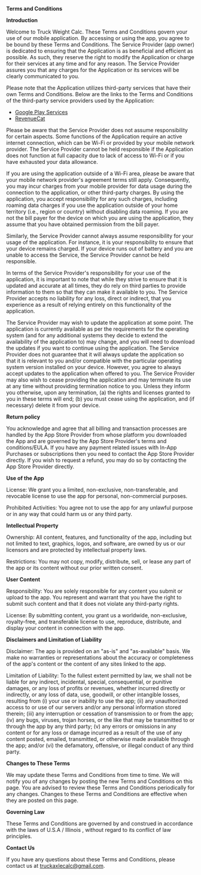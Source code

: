 **Terms and Conditions**

**Introduction**

Welcome to Truck Weight Calc. These Terms and Conditions govern your use of our mobile application. By accessing or using the app, you agree to be bound by these Terms and Conditions.
The Service Provider (app owner) is dedicated to ensuring that the Application is as beneficial and efficient as possible. As such, they reserve the right to modify the Application or charge for their services at any time and for any reason. The Service Provider assures you that any charges for the Application or its services will be clearly communicated to you.

Please note that the Application utilizes third-party services that have their own Terms and Conditions. Below are the links to the Terms and Conditions of the third-party service providers used by the Application:

*   [Google Play Services](https://policies.google.com/terms)
*   [RevenueCat](https://www.revenuecat.com/terms)

Please be aware that the Service Provider does not assume responsibility for certain aspects. Some functions of the Application require an active internet connection, which can be Wi-Fi or provided by your mobile network provider. The Service Provider cannot be held responsible if the Application does not function at full capacity due to lack of access to Wi-Fi or if you have exhausted your data allowance.

If you are using the application outside of a Wi-Fi area, please be aware that your mobile network provider's agreement terms still apply. Consequently, you may incur charges from your mobile provider for data usage during the connection to the application, or other third-party charges. By using the application, you accept responsibility for any such charges, including roaming data charges if you use the application outside of your home territory (i.e., region or country) without disabling data roaming. If you are not the bill payer for the device on which you are using the application, they assume that you have obtained permission from the bill payer.

Similarly, the Service Provider cannot always assume responsibility for your usage of the application. For instance, it is your responsibility to ensure that your device remains charged. If your device runs out of battery and you are unable to access the Service, the Service Provider cannot be held responsible.

In terms of the Service Provider's responsibility for your use of the application, it is important to note that while they strive to ensure that it is updated and accurate at all times, they do rely on third parties to provide information to them so that they can make it available to you. The Service Provider accepts no liability for any loss, direct or indirect, that you experience as a result of relying entirely on this functionality of the application.

The Service Provider may wish to update the application at some point. The application is currently available as per the requirements for the operating system (and for any additional systems they decide to extend the availability of the application to) may change, and you will need to download the updates if you want to continue using the application. The Service Provider does not guarantee that it will always update the application so that it is relevant to you and/or compatible with the particular operating system version installed on your device. However, you agree to always accept updates to the application when offered to you. The Service Provider may also wish to cease providing the application and may terminate its use at any time without providing termination notice to you. Unless they inform you otherwise, upon any termination, (a) the rights and licenses granted to you in these terms will end; (b) you must cease using the application, and (if necessary) delete it from your device.

**Return policy**

You acknowledge and agree that all billing and transaction processes are handled by the App Store Provider from whose platform you downloaded the App and are governed by the App Store Provider's terms and conditions/EULA. If you have any payment related issues with In-App Purchases or subscriptions then you need to contact the App Store Provider directly. 
If you wish to request a refund, you may do so by contacting the App Store Provider directly.

**Use of the App**

License: We grant you a limited, non-exclusive, non-transferable, and revocable license to use the app for personal, non-commercial purposes.

Prohibited Activities: You agree not to use the app for any unlawful purpose or in any way that could harm us or any third party.

**Intellectual Property**

Ownership: All content, features, and functionality of the app, including but not limited to text, graphics, logos, and software, are owned by us or our licensors and are protected by intellectual property laws.

Restrictions: You may not copy, modify, distribute, sell, or lease any part of the app or its content without our prior written consent.

**User Content**

Responsibility: You are solely responsible for any content you submit or upload to the app. You represent and warrant that you have the right to submit such content and that it does not violate any third-party rights.

License: By submitting content, you grant us a worldwide, non-exclusive, royalty-free, and transferable license to use, reproduce, distribute, and display your content in connection with the app.

**Disclaimers and Limitation of Liability**

Disclaimer: The app is provided on an "as-is" and "as-available" basis. We make no warranties or representations about the accuracy or completeness of the app's content or the content of any sites linked to the app.

Limitation of Liability: To the fullest extent permitted by law, we shall not be liable for any indirect, incidental, special, consequential, or punitive damages, or any loss of profits or revenues, whether incurred directly or indirectly, or any loss of data, use, goodwill, or other intangible losses, resulting from (i) your use or inability to use the app; (ii) any unauthorized access to or use of our servers and/or any personal information stored therein; (iii) any interruption or cessation of transmission to or from the app; (iv) any bugs, viruses, trojan horses, or the like that may be transmitted to or through the app by any third party; (v) any errors or omissions in any content or for any loss or damage incurred as a result of the use of any content posted, emailed, transmitted, or otherwise made available through the app; and/or (vi) the defamatory, offensive, or illegal conduct of any third party.

**Changes to These Terms**

We may update these Terms and Conditions from time to time. We will notify you of any changes by posting the new Terms and Conditions on this page. You are advised to review these Terms and Conditions periodically for any changes. Changes to these Terms and Conditions are effective when they are posted on this page.

**Governing Law**

These Terms and Conditions are governed by and construed in accordance with the laws of U.S.A / Illinois , without regard to its conflict of law principles.

**Contact Us**

If you have any questions about these Terms and Conditions, please contact us at truckaxlecalc@gmail.com.
